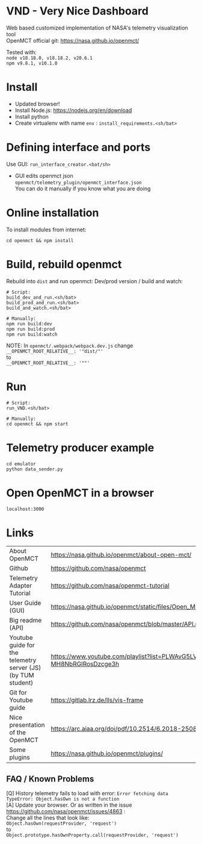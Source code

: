 # VND - Very Nice Dashboard

Web based customized implementation of NASA's telemetry visualization tool    
OpenMCT official git: https://nasa.github.io/openmct/

Tested with:   
`node v18.18.0, v18.18.2, v20.6.1`   
`npm v9.8.1, v10.1.0`   

# Install

* Updated browser!
* Install Node.js: https://nodejs.org/en/download
* Install python
* Create virtualenv with name `env` : `install_requirements.<sh/bat>`

# Defining interface and ports
Use GUI: `run_interface_creator.<bat/sh>`   
* GUI edits openmct json   
`openmct/telemetry_plugin/openmct_interface.json`   
You can do it manually if you know what you are doing

# Online installation
To install modules from internet:
```
cd openmct && npm install
```

# Build, rebuild openmct
Rebuild into `dist` and run openmct:
Dev/prod version / build and watch:
```
# Script:
build_dev_and_run.<sh/bat>
build_prod_and_run.<sh/bat>
build_and_watch.<sh/bat>

# Manually:
npm run build:dev
npm run build:prod
npm run build:watch
```   

NOTE: In `openmct/.webpack/webpack.dev.js` change   
`__OPENMCT_ROOT_RELATIVE__: '"dist/"'`   
to   
`__OPENMCT_ROOT_RELATIVE__: '""'`


# Run
```
# Script:
run_VND.<sh/bat>

# Manually:
cd openmct && npm start
```

# Telemetry producer example
```
cd emulator
python data_sender.py
```

# Open OpenMCT in a browser
```
localhost:3000
```

# Links
| | |
|-|-|
| About OpenMCT | https://nasa.github.io/openmct/about-open-mct/ |
| Github | https://github.com/nasa/openmct |
| Telemetry Adapter Tutorial | https://github.com/nasa/openmct-tutorial |
| User Guide (GUI) | https://nasa.github.io/openmct/static/files/Open_MCT_Users_Guide.pdf |
| Big readme (API) | https://github.com/nasa/openmct/blob/master/API.md |
| Youtube guide for the telemetry server (JS) (by TUM student) | https://www.youtube.com/playlist?list=PLWAvG5LVeBRVgN-MH8NbRGIRosDzcge3h
| Git for Youtube guide | https://gitlab.lrz.de/lls/vis-frame |
| Nice presentation of the OpenMCT | https://arc.aiaa.org/doi/pdf/10.2514/6.2018-2508 |
| Some plugins | https://nasa.github.io/openmct/plugins/ |

FAQ / Known Problems
--------
[Q] History telemetry fails to load with error: ```Error fetching data TypeError: Object.hasOwn is not a function```   
[A] Update your browser. Or as written in the issue https://github.com/nasa/openmct/issues/4863 :   
Change all the lines that look like:   
```Object.hasOwn(requestProvider, 'request')```   
to   
```Object.prototype.hasOwnProperty.call(requestProvider, 'request')```

